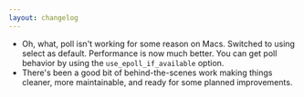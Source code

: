 ```yaml
---
layout: changelog
---
```


- Oh, what, poll isn't working for some reason on Macs. Switched to using select as default. Performance is now much better. You can get poll behavior by using the `use_epoll_if_available` option.
- There's been a good bit of behind-the-scenes work making things cleaner, more maintainable, and ready for some planned improvements.